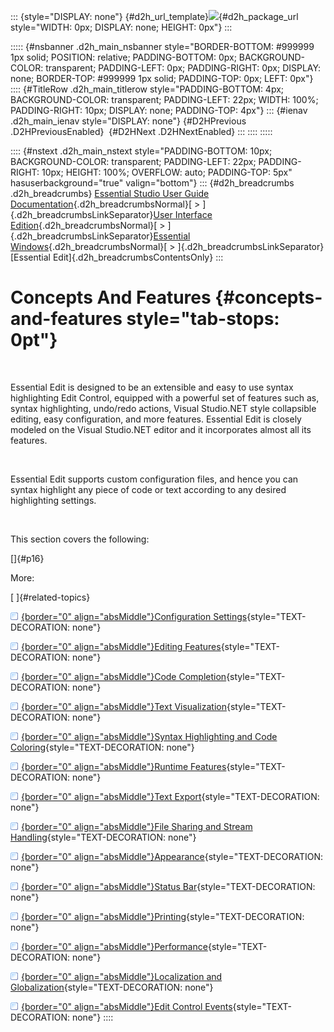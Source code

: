 ::: {style="DISPLAY: none"}
[](ms-xhelp:///?Id=d2h_url_template){#d2h_url_template}![](!package_url!){#d2h_package_url style="WIDTH: 0px; DISPLAY: none; HEIGHT: 0px"}
:::

::::: {#nsbanner .d2h_main_nsbanner style="BORDER-BOTTOM: #999999 1px solid; POSITION: relative; PADDING-BOTTOM: 0px; BACKGROUND-COLOR: transparent; PADDING-LEFT: 0px; PADDING-RIGHT: 0px; DISPLAY: none; BORDER-TOP: #999999 1px solid; PADDING-TOP: 0px; LEFT: 0px"}
:::: {#TitleRow .d2h_main_titlerow style="PADDING-BOTTOM: 4px; BACKGROUND-COLOR: transparent; PADDING-LEFT: 22px; WIDTH: 100%; PADDING-RIGHT: 10px; DISPLAY: none; PADDING-TOP: 4px"}
::: {#ienav .d2h_main_ienav style="DISPLAY: none"}
[](ms-xhelp:///?Id=f8f5b227-069a-4343-9c64-ba92d34d78b3){#D2HPrevious .D2HPreviousEnabled}  [](ms-xhelp:///?Id=93b19fee-02f4-437f-8d0a-d339e796d4eb){#D2HNext .D2HNextEnabled}
:::
::::
:::::

:::: {#nstext .d2h_main_nstext style="PADDING-BOTTOM: 10px; BACKGROUND-COLOR: transparent; PADDING-LEFT: 22px; PADDING-RIGHT: 10px; HEIGHT: 100%; OVERFLOW: auto; PADDING-TOP: 5px" hasuserbackground="true" valign="bottom"}
::: {#d2h_breadcrumbs .d2h_breadcrumbs}
[Essential Studio User Guide Documentation](ms-xhelp:///?Id=12457748-09e3-4d74-a240-8e049cedf030){.d2h_breadcrumbsNormal}[ \> ]{.d2h_breadcrumbsLinkSeparator}[User Interface Edition](ms-xhelp:///?Id=c29296b7-531c-413b-a0ec-488ca1f7f669){.d2h_breadcrumbsNormal}[ \> ]{.d2h_breadcrumbsLinkSeparator}[Essential Windows](ms-xhelp:///?Id=e60759d8-47a4-4570-9d7a-16a68d63f2ea){.d2h_breadcrumbsNormal}[ \> ]{.d2h_breadcrumbsLinkSeparator}[Essential Edit]{.d2h_breadcrumbsContentsOnly}
:::

# Concepts And Features {#concepts-and-features style="tab-stops: 0pt"}

 

Essential Edit is designed to be an extensible and easy to use syntax highlighting Edit Control, equipped with a powerful set of features such as, syntax highlighting, undo/redo actions, Visual Studio.NET style collapsible editing, easy configuration, and more features. Essential Edit is closely modeled on the Visual Studio.NET editor and it incorporates almost all its features.

 

Essential Edit supports custom configuration files, and hence you can syntax highlight any piece of code or text according to any desired highlighting settings.

 

This section covers the following:

[]{#p16} 

More:

[ ]{#related-topics}

[![](button.gif){border="0" align="absMiddle"}Configuration Settings](ms-xhelp:///?Id=93b19fee-02f4-437f-8d0a-d339e796d4eb){style="TEXT-DECORATION: none"}

[![](button.gif){border="0" align="absMiddle"}Editing Features](ms-xhelp:///?Id=09b6fb4f-a916-4433-9bd6-4b72b9546754){style="TEXT-DECORATION: none"}

[![](button.gif){border="0" align="absMiddle"}Code Completion](ms-xhelp:///?Id=3f18d395-b947-424d-9d18-25a8a36cc2e8){style="TEXT-DECORATION: none"}

[![](button.gif){border="0" align="absMiddle"}Text Visualization](ms-xhelp:///?Id=03937960-0195-4ded-b842-e48212f822d3){style="TEXT-DECORATION: none"}

[![](button.gif){border="0" align="absMiddle"}Syntax Highlighting and Code Coloring](ms-xhelp:///?Id=ec6b6329-ea1a-4fee-b35d-a5315e880f87){style="TEXT-DECORATION: none"}

[![](button.gif){border="0" align="absMiddle"}Runtime Features](ms-xhelp:///?Id=f0192b3e-71b0-4238-abcc-482a4b1351ed){style="TEXT-DECORATION: none"}

[![](button.gif){border="0" align="absMiddle"}Text Export](ms-xhelp:///?Id=6b08b4a2-9abe-4f63-9f4a-7a7d80020564){style="TEXT-DECORATION: none"}

[![](button.gif){border="0" align="absMiddle"}File Sharing and Stream Handling](ms-xhelp:///?Id=9cea4e18-36d3-40c5-b641-61dfaefd6bce){style="TEXT-DECORATION: none"}

[![](button.gif){border="0" align="absMiddle"}Appearance](ms-xhelp:///?Id=8629fda6-ad48-4d6d-a648-9baa247658cb){style="TEXT-DECORATION: none"}

[![](button.gif){border="0" align="absMiddle"}Status Bar](ms-xhelp:///?Id=9ada2628-1ea5-4243-8faf-c59d79ef53eb){style="TEXT-DECORATION: none"}

[![](button.gif){border="0" align="absMiddle"}Printing](ms-xhelp:///?Id=4a63284d-0ece-47e9-99ad-976a0ebc0ae0){style="TEXT-DECORATION: none"}

[![](button.gif){border="0" align="absMiddle"}Performance](ms-xhelp:///?Id=f74c663a-8b88-45c5-bef2-994d31650d04){style="TEXT-DECORATION: none"}

[![](button.gif){border="0" align="absMiddle"}Localization and Globalization](ms-xhelp:///?Id=b55fe7d7-1a5c-4662-9660-0476b64214f7){style="TEXT-DECORATION: none"}

[![](button.gif){border="0" align="absMiddle"}Edit Control Events](ms-xhelp:///?Id=39ab5339-bb39-4c99-9289-a3bd6f42c609){style="TEXT-DECORATION: none"}
::::
